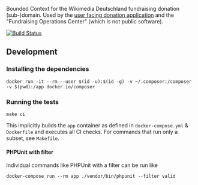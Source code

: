 Bounded Context for the Wikimedia Deutschland fundraising donation (sub-)domain. Used by the [user facing donation application](https://github.com/wmde/FundraisingFrontend) and the "Fundraising Operations Center" (which is not public software).

[![Build Status](https://travis-ci.org/wmde/fundraising-donations.svg?branch=master)](https://travis-ci.org/wmde/fundraising-donations)

## Development

### Installing the dependencies

    docker run -it --rm --user $(id -u):$(id -g) -v ~/.composer:/composer -v $(pwd):/app docker.io/composer

### Running the tests

    make ci

This implicitly builds the `app` container as defined in `docker-compose.yml` & `Dockerfile`
and executes all CI checks. For commands that run only a subset, see `Makefile`.

#### PHPUnit with filter

Individual commands like PHPUnit with a filter can be run like

    docker-compose run --rm app ./vendor/bin/phpunit --filter valid

